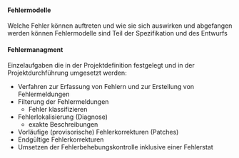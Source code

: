 #### Fehlermodelle

Welche Fehler können auftreten und wie sie sich auswirken und abgefangen werden können
Fehlermodelle sind Teil der Spezifikation und des Entwurfs

#### Fehlermanagment

Einzelaufgaben die in der Projektdefinition festgelegt und in der Projektdurchführung umgesetzt werden:

- Verfahren zur Erfassung von Fehlern und zur Erstellung von Fehlermeldungen
- Filterung der Fehlermeldungen
  - Fehler klassifizieren
- Fehlerlokalisierung (Diagnose)
  - exakte Beschreibungen
- Vorläufige (provisorische) Fehlerkorrekturen (Patches)
- Endgültige Fehlerkorrekturen
- Umsetzen der Fehlerbehebungskontrolle inklusive einer Fehlerstat
